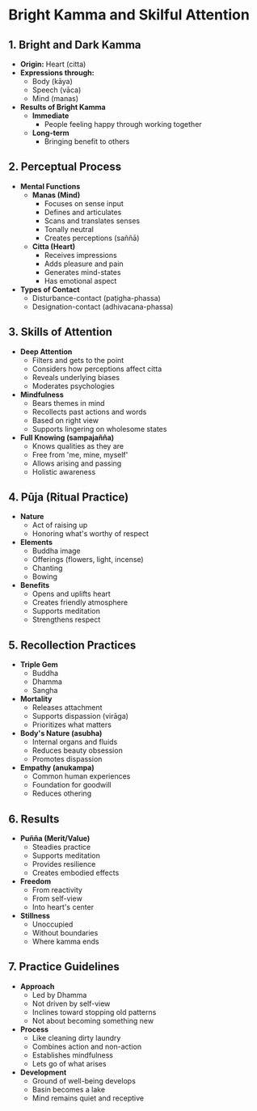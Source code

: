 # Bright Kamma and Skilful Attention

## 1. Bright and Dark Kamma
- **Origin:** Heart (citta)
- **Expressions through:**
  - Body (kāya)
  - Speech (vāca)
  - Mind (manas)
- **Results of Bright Kamma**
  - **Immediate**
    - People feeling happy through working together
  - **Long-term**
    - Bringing benefit to others

## 2. Perceptual Process
- **Mental Functions**
  - **Manas (Mind)**
    - Focuses on sense input
    - Defines and articulates
    - Scans and translates senses
    - Tonally neutral
    - Creates perceptions (saññā)
  - **Citta (Heart)**
    - Receives impressions
    - Adds pleasure and pain
    - Generates mind-states
    - Has emotional aspect
- **Types of Contact**
  - Disturbance-contact (paṭigha-phassa)
  - Designation-contact (adhivacana-phassa)

## 3. Skills of Attention
- **Deep Attention**
  - Filters and gets to the point
  - Considers how perceptions affect citta
  - Reveals underlying biases
  - Moderates psychologies
- **Mindfulness**
  - Bears themes in mind
  - Recollects past actions and words
  - Based on right view
  - Supports lingering on wholesome states
- **Full Knowing (sampajañña)**
  - Knows qualities as they are
  - Free from 'me, mine, myself'
  - Allows arising and passing
  - Holistic awareness

## 4. Pūja (Ritual Practice)
- **Nature**
  - Act of raising up
  - Honoring what's worthy of respect
- **Elements**
  - Buddha image
  - Offerings (flowers, light, incense)
  - Chanting
  - Bowing
- **Benefits**
  - Opens and uplifts heart
  - Creates friendly atmosphere
  - Supports meditation
  - Strengthens respect

## 5. Recollection Practices
- **Triple Gem**
  - Buddha
  - Dhamma
  - Sangha
- **Mortality**
  - Releases attachment
  - Supports dispassion (virāga)
  - Prioritizes what matters
- **Body's Nature (asubha)**
  - Internal organs and fluids
  - Reduces beauty obsession
  - Promotes dispassion
- **Empathy (anukampa)**
  - Common human experiences
  - Foundation for goodwill
  - Reduces othering

## 6. Results
- **Puñña (Merit/Value)**
  - Steadies practice
  - Supports meditation
  - Provides resilience
  - Creates embodied effects
- **Freedom**
  - From reactivity
  - From self-view
  - Into heart's center
- **Stillness**
  - Unoccupied
  - Without boundaries
  - Where kamma ends

## 7. Practice Guidelines
- **Approach**
  - Led by Dhamma
  - Not driven by self-view
  - Inclines toward stopping old patterns
  - Not about becoming something new
- **Process**
  - Like cleaning dirty laundry
  - Combines action and non-action
  - Establishes mindfulness
  - Lets go of what arises
- **Development**
  - Ground of well-being develops
  - Basin becomes a lake
  - Mind remains quiet and receptive